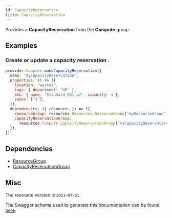 ```yaml
---
id: CapacityReservation
title: CapacityReservation
---
```

Provides a **CapacityReservation** from the **Compute** group
## Examples
### Create or update a capacity reservation .
```js
provider.Compute.makeCapacityReservation({
  name: "myCapacityReservation",
  properties: () => ({
    location: "westus",
    tags: { department: "HR" },
    sku: { name: "Standard_DS1_v2", capacity: 4 },
    zones: ["1"],
  }),
  dependencies: ({ resources }) => ({
    resourceGroup: resources.Resources.ResourceGroup["myResourceGroup"],
    capacityReservationGroup:
      resources.Compute.CapacityReservationGroup["myCapacityReservationGroup"],
  }),
});

```
## Dependencies
- [ResourceGroup](../Resources/ResourceGroup.md)
- [CapacityReservationGroup](../Compute/CapacityReservationGroup.md)
## Misc
The resource version is `2021-07-01`.

The Swagger schema used to generate this documentation can be found [here](https://github.com/Azure/azure-rest-api-specs/tree/main/specification/compute/resource-manager/Microsoft.Compute/stable/2021-07-01/compute.json).
